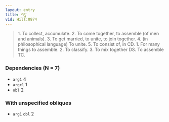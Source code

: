 ```yaml
---
layout: entry
title: འདུ་
vid: Hill:0874
---
```

> 1\. To collect, accumulate\. 2\. To come together, to assemble (of men and animals)\. 3\. To get married, to unite, to join together\. 4\. (in philosophical language) To unite\. 5\. To consist of, in CD\. 1\. For many things to assemble\. 2\. To classify\. 3\. To mix together DS\. To assemble TC\.


### Dependencies (N = 7)
* `arg1` 4
* `argcl` 1
* `obl` 2


### With unspecified obliques
* `arg1` `obl` 2
